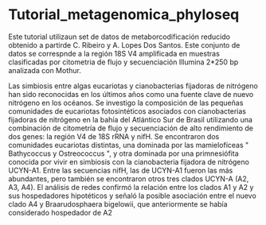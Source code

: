 # Tutorial_metagenomica_phyloseq
Este tutorial utilizaun set de datos de metaborcodificación reducido obtenido a partirde C. Ribeiro y A. Lopes Dos Santos. Este conjunto de datos se correspnde a la región 18S V4 amplificada en muestras clasificadas por citometria de flujo y secuenciación Illumina 2*250 bp analizada con Mothur.

Las simbiosis entre algas eucariotas y cianobacterias fijadoras de nitrógeno han sido reconocidas en los últimos años como una fuente clave de nuevo nitrógeno en los océanos. Se investigo la composición de las pequeñas comunidades de eucariotas fotosintéticos asociados con cianobacterias fijadoras de nitrógeno en la bahía del Atlántico Sur de Brasil utilizando una combinación de citometría de flujo y secuenciación de alto rendimiento de dos genes: la región V4 de 18S rRNA y nifH. Se encontraron dos comunidades eucariotas distintas, una dominada por las mamielofíceas " Bathycoccus y Ostreococcus ", y otra dominada por una primnesiófita conocida por vivir en simbiosis con la cianobacteria fijadora de nitrógeno UCYN-A1. Entre las secuencias nifH, las de UCYN-A1 fueron las más abundantes, pero también se encontraron otros tres clados UCYN-A (A2, A3, A4). El análisis de redes confirmó la relación entre los clados A1 y A2 y sus hospedadores hipotéticos y señaló la posible asociación entre el nuevo clado A4 y Braarudosphaera bigelowii, que anteriormente se había considerado hospedador de A2
